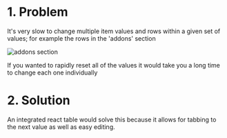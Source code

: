# 1. Problem

It's very slow to change multiple item values and rows within a given set of values; for example the rows in the 'addons' section

![addons section](https://i.imgur.com/a5W01LD.png)

If you wanted to rapidly reset all of the values it would take you a long time to change each one individually

# 2. Solution

An integrated react table would solve this because it allows for tabbing to the next value as well as easy editing.

